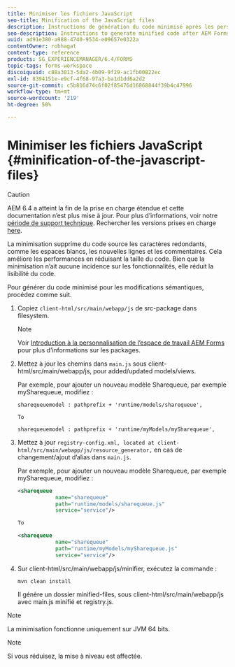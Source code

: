 ```yaml
---
title: Minimiser les fichiers JavaScript
seo-title: Minification of the JavaScript files
description: Instructions de génération du code minimisé après les personnalisations de l’espace de travail AEM Forms afin d’optimiser les fichiers JS pour le web.
seo-description: Instructions to generate minified code after AEM Forms workspace customizations to optimize the JS files for the web.
uuid: ad91e380-a988-4740-9534-e09657e0322a
contentOwner: robhagat
content-type: reference
products: SG_EXPERIENCEMANAGER/6.4/FORMS
topic-tags: forms-workspace
discoiquuid: c88a3013-5da2-4b09-9f29-ac1fb00822ec
exl-id: 8394151e-e9cf-4f68-97a3-ba1d1dd6a2d2
source-git-commit: c5b816d74c6f02f85476d16868844f39b4c47996
workflow-type: tm+mt
source-wordcount: '219'
ht-degree: 50%

---
```


# Minimiser les fichiers JavaScript {#minification-of-the-javascript-files}

>[!CAUTION]
>
>AEM 6.4 a atteint la fin de la prise en charge étendue et cette documentation n’est plus mise à jour. Pour plus d’informations, voir notre [période de support technique](https://helpx.adobe.com/fr/support/programs/eol-matrix.html). Rechercher les versions prises en charge [here](https://experienceleague.adobe.com/docs/?lang=fr).

La minimisation supprime du code source les caractères redondants, comme les espaces blancs, les nouvelles lignes et les commentaires. Cela améliore les performances en réduisant la taille du code. Bien que la minimisation n’ait aucune incidence sur les fonctionnalités, elle réduit la lisibilité du code.

Pour générer du code minimisé pour les modifications sémantiques, procédez comme suit.

1. Copiez `client-html/src/main/webapp/js` de src-package dans filesystem.

   >[!NOTE]
   >
   >Voir [Introduction à la personnalisation de l’espace de travail AEM Forms](/help/forms/using/introduction-customizing-html-workspace.md) pour plus d’informations sur les packages.

1. Mettez à jour les chemins dans `main.js` sous client-html/src/main/webapp/js, pour added/updated models/views.

   Par exemple, pour ajouter un nouveau modèle Sharequeue, par exemple mySharequeue, modifiez :

   ```
   sharequeuemodel : pathprefix + 'runtime/models/sharequeue',
   
   To
   
   sharequeuemodel : pathprefix + 'runtime/myModels/mySharequeue',
   ```

1. Mettez à jour `registry-config.xml, located at client-html/src/main/webapp/js/resource_generator,` en cas de changement/ajout d’alias dans `main.js`.

   Par exemple, pour ajouter un nouveau modèle Sharequeue, par exemple mySharequeue, modifiez :

   ```xml
   <sharequeue
               name="sharequeue"
               path="runtime/models/sharequeue.js"
               service="service"/>
   
   To
   
   <sharequeue
               name="sharequeue"
               path="runtime/myModels/mySharequeue.js"
               service="service"/>
   ```

1. Sur client-html/src/main/webapp/js/minifier, exécutez la commande :

   ```shell
   mvn clean install
   ```

   Il génère un dossier minified-files, sous client-html/src/main/webapp/js avec main.js minifié et registry.js.

>[!NOTE]
>
>La minimisation fonctionne uniquement sur JVM 64 bits.

>[!NOTE]
>
>Si vous réduisez, la mise à niveau est affectée.
